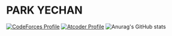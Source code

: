 # PARK YECHAN 
[![CodeForces Profile](https://cf.leed.at?id=red6855)](https://codeforces.com/profile/red6855)  [![Atcoder Profile](https://atcoder-badge.kro.kr?id=red6855)](https://atcoder.jp/users/red6855)
![Anurag's GitHub stats](https://github-readme-stats.vercel.app/api?username=yechan6855&show_icons=true&theme=radical)
